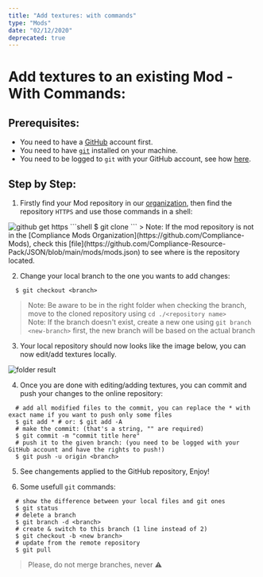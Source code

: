 ```yaml
---
title: "Add textures: with commands"
type: "Mods"
date: "02/12/2020"
deprecated: true
---
```


# Add textures to an **existing** Mod - With Commands:
## Prerequisites:  

- You need to have a [GitHub](https://github.com/) account first.  
- You need to have [`git`](https://github.com/git-guides/install-git) installed on your machine.
- You need to be logged to `git` with your GitHub account, see how [here](https://docs.github.com/en/github/getting-started-with-github/getting-started-with-git/caching-your-github-credentials-in-git).

## Step by Step:

1.  Firstly find your Mod repository in our [organization](https://github.com/Compliance-Mods), then find the repository `HTTPS` and use those commands in a shell: 
<img src="{{ site.baseurl }}/images/pages/mods/add-textures-commands/get-repository-https.png" alt="github get https" class="center" loading="lazy">
```shell
  $ git clone <git url>
```
> Note: If the mod repository is not in the [Compliance Mods Organization](https://github.com/Compliance-Mods), check this [file](https://github.com/Compliance-Resource-Pack/JSON/blob/main/mods/mods.json) to see where is the repository located.  

2.  Change your local branch to the one you wants to add changes:
```shell
  $ git checkout <branch>
```
> Note: Be aware to be in the right folder when checking the branch, move to the cloned repository using `cd ./<repository name>`  
> Note: If the branch doesn't exist, create a new one using `git branch <new-branch>` first, the new branch will be based on the actual branch  

3.  Your local repository should now looks like the image below, you can now edit/add textures locally.  
<img src="{{ site.baseurl }}/images/pages/mods/add-textures-commands/folder-example.png" alt="folder result" class="center" loading="lazy">

4.  Once you are done with editing/adding textures, you can commit and push your changes to the online repository:
```shell
  # add all modified files to the commit, you can replace the * with exact name if you want to push only some files
  $ git add * # or: $ git add -A
  # make the commit: (that's a string, "" are required)
  $ git commit -m "commit title here"
  # push it to the given branch: (you need to be logged with your GitHub account and have the rights to push!)
  $ git push -u origin <branch>
```

5.  See changements applied to the GitHub repository, Enjoy!

6.  Some usefull `git` commands:
```shell
  # show the difference between your local files and git ones
  $ git status
  # delete a branch
  $ git branch -d <branch>
  # create & switch to this branch (1 line instead of 2)
  $ git checkout -b <new branch>
  # update from the remote repository
  $ git pull
```
> Please, do not merge branches, never ⚠️